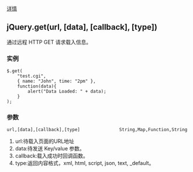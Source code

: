 [详情](http://jquery.cuishifeng.cn/jQuery.get.html)

## jQuery.get(url, [data], [callback], [type])

通过远程 HTTP GET 请求载入信息。

### 实例

    $.get(
        "test.cgi",
        { name: "John", time: "2pm" },
        function(data){
            alert("Data Loaded: " + data);
        }
    );

### 参数

    url,[data],[callback],[type]               String,Map,Function,String

1. url:待载入页面的URL地址
1. data:待发送 Key/value 参数。
1. callback:载入成功时回调函数。
1. type:返回内容格式，xml, html, script, json, text, _default。